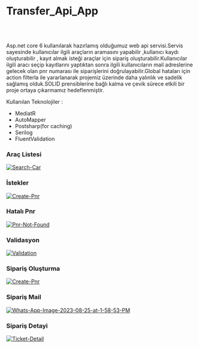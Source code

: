 # Transfer_Api_App

<br><br>

Asp.net core 6 kullanılarak hazırlamış olduğumuz web api servisi.Servis sayesinde kullanıcılar ilgili araçların aramasını yapabilir ,kullanıcı kaydı oluşturabilir , kayıt almak isteği araçlar için sipariş oluşturabilir.Kullanıcılar ilgili aracı seçip kayıtlarını yaptıktan sonra ilgili kullanıcıların mail adreslerine gelecek olan pnr numarası ile siparişlerini doğrulayabilir.Global hataları için action filterla ile yararlanarak projemiz üzerinde daha yalınlık ve sadelik sağlamış olduk.SOLID prensiblerine bağlı kalma ve çevik sürece etkili bir proje ortaya çıkarmamız hedeflenmiştir.

Kullanılan Teknolojiler : 

<ul>
  <li>MediatR</li>
    <li>AutoMapper</li>
    <li>Postsharp(for caching)</li>
    <li>Serilog</li>
    <li>FluentValidation</li>
</ul>



<h3>Araç Listesi</h3>
<a href="https://ibb.co/MMx5RyL"><img src="https://i.ibb.co/J5wFzWP/Search-Car.png" alt="Search-Car" border="0" /></a>

<h3>İstekler</h3>

<a href="https://ibb.co/BqF4mxh"><img src="https://i.ibb.co/3BQfwqx/Create-Pnr.png" alt="Create-Pnr" border="0" /></a>

<h3>Hatalı Pnr</h3>
<a href="https://ibb.co/X3F0nnK"><img src="https://i.ibb.co/txYj00v/Pnr-Not-Found.png" alt="Pnr-Not-Found" border="0" /></a>

<h3>Validasyon</h3>
<a href="https://ibb.co/nmPKx2L"><img src="https://i.ibb.co/PjDVqp6/Validation.png" alt="Validation" border="0" /></a>

<h3>Sipariş Oluşturma</h3>
<a href="https://ibb.co/BqF4mxh"><img src="https://i.ibb.co/3BQfwqx/Create-Pnr.png" alt="Create-Pnr" border="0" /></a>

<h3>Sipariş Mail</h3>
<a href="https://ibb.co/8zxpYQb"><img src="https://i.ibb.co/hXdjYTc/Whats-App-Image-2023-08-25-at-1-58-53-PM.jpg" alt="Whats-App-Image-2023-08-25-at-1-58-53-PM" border="0" /></a>

<h3>Sipariş Detayi</h3>
<a href="https://ibb.co/JxY7yBs"><img src="https://i.ibb.co/jVCMW6r/Ticket-Detail.png" alt="Ticket-Detail" border="0" /></a>





